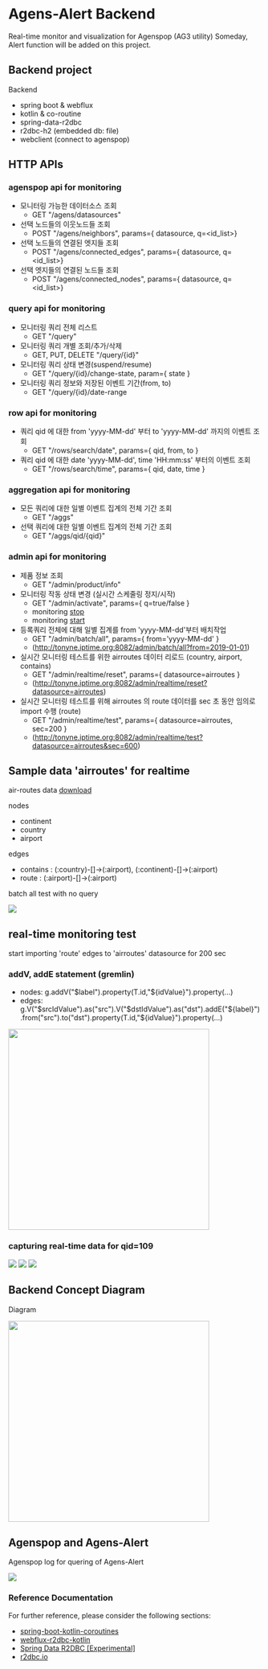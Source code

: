 # Agens-Alert Backend

Real-time monitor and visualization for Agenspop (AG3 utility)
Someday, Alert function will be added on this project.

## Backend project

Backend
- spring boot & webflux
- kotlin & co-routine
- spring-data-r2dbc
- r2dbc-h2 (embedded db: file)
- webclient (connect to agenspop)

 
## HTTP APIs

### agenspop api for monitoring

- 모니터링 가능한 데이터소스 조회 
  - GET "/agens/datasources"
- 선택 노드들의 이웃노드들 조회 
  - POST "/agens/neighbors", params={ datasource, q=<id_list>}
- 선택 노드들의 연결된 엣지들 조회
  - POST "/agens/connected_edges", params={ datasource, q=<id_list>}
- 선택 엣지들의 연결된 노드들 조회
  - POST "/agens/connected_nodes", params={ datasource, q=<id_list>}

### query api for monitoring

- 모니터링 쿼리 전체 리스트
  - GET "/query"
- 모니터링 쿼리 개별 조회/추가/삭제
  - GET, PUT, DELETE "/query/{id}"
- 모니터링 쿼리 상태 변경(suspend/resume)
  - GET "/query/{id}/change-state, param={ state }
- 모니터링 쿼리 정보와 저장된 이벤트 기간(from, to)
  - GET "/query/{id}/date-range

### row api for monitoring

- 쿼리 qid 에 대한 from 'yyyy-MM-dd' 부터 to 'yyyy-MM-dd' 까지의 이벤트 조회 <br>
  - GET "/rows/search/date", params={ qid, from, to }
- 쿼리 qid 에 대한 date 'yyyy-MM-dd', time 'HH:mm:ss' 부터의 이벤트 조회
  - GET "/rows/search/time", params={ qid, date, time }

### aggregation api for monitoring

- 모든 쿼리에 대한 일별 이벤트 집계의 전체 기간 조회
  - GET "/aggs"
- 선택 쿼리에 대한 일별 이벤트 집계의 전체 기간 조회
  - GET "/aggs/qid/{qid}"

### admin api for monitoring

- 제품 정보 조회 
  - GET "/admin/product/info"
- 모니터링 작동 상태 변경 (실시간 스케줄링 정지/시작)
  - GET "/admin/activate", params={ q=true/false }
  - monitoring [stop](http://tonyne.iptime.org:8082/admin/activate?q=false)
  - monitoring [start](http://tonyne.iptime.org:8082/admin/activate?q=true)
- 등록쿼리 전체에 대해 일별 집계를 from 'yyyy-MM-dd'부터 배치작업
  - GET "/admin/batch/all", params={ from='yyyy-MM-dd' }
  - (http://tonyne.iptime.org:8082/admin/batch/all?from=2019-01-01)
- 실시간 모니터링 테스트를 위한 airroutes 데이터 리로드 (country, airport, contains)
  - GET "/admin/realtime/reset", params={ datasource=airroutes }
  - (http://tonyne.iptime.org:8082/admin/realtime/reset?datasource=airroutes)
- 실시간 모니터링 테스트를 위해 airroutes 의 route 데이터를 sec 초 동안 임의로 import 수행 (route)
  - GET "/admin/realtime/test", params={ datasource=airroutes, sec=200 }
  - (http://tonyne.iptime.org:8082/admin/realtime/test?datasource=airroutes&sec=600)

        
## Sample data 'airroutes' for realtime

air-routes data [download](https://github.com/krlawrence/graph/tree/master/sample-data) 

nodes
- continent
- country
- airport

edges
- contains : (:country)-[]->(:airport), (:continent)-[]->(:airport) 
- route : (:airport)-[]->(:airport)


batch all test with no query

<img src="https://github.com/maxmin93/agens-alert/blob/master/images/AgensAlert-api-batch_all.png">

## real-time monitoring test

start importing 'route' edges to 'airroutes' datasource for 200 sec

### addV, addE statement (gremlin)

- nodes: g.addV("$label").property(T.id,"${idValue}").property(...)
- edges: g.V("$srcIdValue").as("src").V("$dstIdValue").as("dst").addE("${label}").from("src").to("dst").property(T.id,"${idValue}").property(...)

<img height="400px" src="https://github.com/maxmin93/agens-alert/blob/master/images/AgensAlert-realtime_data.png">

### capturing real-time data for qid=109

<img src="https://github.com/maxmin93/agens-alert/blob/master/images/AgensAlert-api-realtime_test1.png">

<img src="https://github.com/maxmin93/agens-alert/blob/master/images/AgensAlert-api-realtime_test2.png">

<img src="https://github.com/maxmin93/agens-alert/blob/master/images/AgensAlert-api-realtime_test3.png">


## Backend Concept Diagram

Diagram

<img height="400px" src="https://github.com/maxmin93/agens-alert/blob/master/images/AgensAlert-concept.png">


## Agenspop and Agens-Alert

Agenspop log for quering of Agens-Alert

<img src="https://github.com/maxmin93/agens-alert/blob/master/images/AgensAlert-back-agenspop_log.png"> 


### Reference Documentation
For further reference, please consider the following sections:

* [spring-boot-kotlin-coroutines](https://www.baeldung.com/spring-boot-kotlin-coroutines)
* [webflux-r2dbc-kotlin](https://github.com/razvn/webflux-r2dbc-kotlin)
* [Spring Data R2DBC [Experimental]](https://docs.spring.io/spring-data/r2dbc/docs/1.0.x/reference/html/#reference)
* [r2dbc.io](https://r2dbc.io/)
